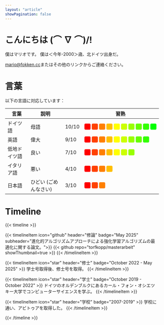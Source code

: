 ```yaml
---
layout: "article"
showPagination: false
---
```


# こんにちは (⌒ ∇&nbsp;⌒)/!

僕はマリオです。
僕は＜今年-2000＞歳、北ドイツ出身だ。

[mario@fokken.cc](mailto:)またはその他のリンクからご連絡ください。

# 言葉

以下の言語に対応しています：

| 言葉       | 説明         | | 習熟  |
|----------------|---------------------|------|---------|
| ドイツ語         | 母語       | 10/10 | <div style="display: flex; gap: 4px; padding: 0px;"><div style="width: 20px; height: 20px; border-radius: 4px; background-color: rgb(255, 0, 0);"></div><div style="width: 20px; height: 20px; border-radius: 4px; background-color: rgb(255, 65, 0);"></div><div style="width: 20px; height: 20px; border-radius: 4px; background-color: rgb(255, 128, 0);"></div><div style="width: 20px; height: 20px; border-radius: 4px; background-color: rgb(255, 191, 0);"></div><div style="width: 20px; height: 20px; border-radius: 4px; background-color: rgb(255, 255, 0);"></div><div style="width: 20px; height: 20px; border-radius: 4px; background-color: rgb(204, 255, 0);"></div><div style="width: 20px; height: 20px; border-radius: 4px; background-color: rgb(153, 255, 0);"></div><div style="width: 20px; height: 20px; border-radius: 4px; background-color: rgb(102, 255, 0);"></div><div style="width: 20px; height: 20px; border-radius: 4px; background-color: rgb(51, 255, 0);"></div><div style="width: 20px; height: 20px; border-radius: 4px; background-color: rgb(0, 255, 0);"></div></div>
| 英語        | 偉大    | 9/10 | <div style="display: flex; gap: 4px; padding: 0px;"><div style="width: 20px; height: 20px; border-radius: 4px; background-color: rgb(255, 0, 0);"></div><div style="width: 20px; height: 20px; border-radius: 4px; background-color: rgb(255, 65, 0);"></div><div style="width: 20px; height: 20px; border-radius: 4px; background-color: rgb(255, 128, 0);"></div><div style="width: 20px; height: 20px; border-radius: 4px; background-color: rgb(255, 191, 0);"></div><div style="width: 20px; height: 20px; border-radius: 4px; background-color: rgb(255, 255, 0);"></div><div style="width: 20px; height: 20px; border-radius: 4px; background-color: rgb(204, 255, 0);"></div><div style="width: 20px; height: 20px; border-radius: 4px; background-color: rgb(153, 255, 0);"></div><div style="width: 20px; height: 20px; border-radius: 4px; background-color: rgb(102, 255, 0);"></div><div style="width: 20px; height: 20px; border-radius: 4px; background-color: rgb(51, 255, 0);"></div></div>
| 低地ドイツ語   | 良い      | 7/10 | <div style="display: flex; gap: 4px; padding: 0px;"><div style="width: 20px; height: 20px; border-radius: 4px; background-color: rgb(255, 0, 0);"></div><div style="width: 20px; height: 20px; border-radius: 4px; background-color: rgb(255, 65, 0);"></div><div style="width: 20px; height: 20px; border-radius: 4px; background-color: rgb(255, 128, 0);"></div><div style="width: 20px; height: 20px; border-radius: 4px; background-color: rgb(255, 191, 0);"></div><div style="width: 20px; height: 20px; border-radius: 4px; background-color: rgb(255, 255, 0);"></div><div style="width: 20px; height: 20px; border-radius: 4px; background-color: rgb(204, 255, 0);"></div><div style="width: 20px; height: 20px; border-radius: 4px; background-color: rgb(153, 255, 0);"></div>
| イタリア語        | 悪い  | 4/10 | <div style="display: flex; gap: 4px; padding: 0px;"><div style="width: 20px; height: 20px; border-radius: 4px; background-color: rgb(255, 0, 0);"></div><div style="width: 20px; height: 20px; border-radius: 4px; background-color: rgb(255, 65, 0);"></div><div style="width: 20px; height: 20px; border-radius: 4px; background-color: rgb(255, 128, 0);"></div><div style="width: 20px; height: 20px; border-radius: 4px; background-color: rgb(255, 191, 0);"></div></div>
| 日本語       | ひどい (ごめんなさい) | 3/10 | <div style="display: flex; gap: 4px; padding: 0px;"><div style="width: 20px; height: 20px; border-radius: 4px; background-color: rgb(255, 0, 0);"></div><div style="width: 20px; height: 20px; border-radius: 4px; background-color: rgb(255, 65, 0);"></div><div style="width: 20px; height: 20px; border-radius: 4px; background-color: rgb(255, 128, 0);"></div></div>


# Timeline

{{< timeline >}}

{{< timelineItem icon="github" header="修論" badge="May 2025" subheader="進化的アルゴリズムアプローチによる強化学習アルゴリズムの最適化に関する論文。">}}
{{< github repo="torfkopp/masterarbeit" showThumbnail=true >}}
{{< /timelineItem >}}

{{< timelineItem icon="star" header="修士" badge="October 2022 - May 2025" >}}
学士号取得後、修士号を取得。
{{< /timelineItem >}}

{{< timelineItem icon="star" header="学士" badge="October 2019 - October 2022" >}}
ドイツのオルデンブルクにあるカール・フォン・オシエツキー大学でコンピューターサイエンスを学ぶ。
{{< /timelineItem >}}

{{< timelineItem icon="star" header="学校" badge="2007-2019" >}}
学校に通い、アビトゥアを取得した。
{{< /timelineItem >}}

{{< /timeline >}}
